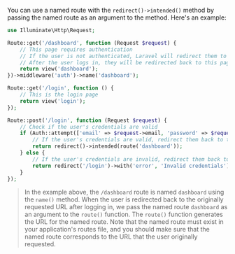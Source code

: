 You can use a named route with the `redirect()->intended()` method by passing the named route as an argument to the method. Here's an example:

```php
use Illuminate\Http\Request;

Route::get('/dashboard', function (Request $request) {
    // This page requires authentication
    // If the user is not authenticated, Laravel will redirect them to the login page
    // After the user logs in, they will be redirected back to this page
    return view('dashboard');
})->middleware('auth')->name('dashboard');

Route::get('/login', function () {
    // This is the login page
    return view('login');
});

Route::post('/login', function (Request $request) {
    // Check if the user's credentials are valid
    if (Auth::attempt(['email' => $request->email, 'password' => $request->password])) {
        // If the user's credentials are valid, redirect them back to the originally requested URL
        return redirect()->intended(route('dashboard'));
    } else {
        // If the user's credentials are invalid, redirect them back to the login page with an error message
        return redirect('/login')->with('error', 'Invalid credentials');
    }
});
```
> In the example above, the `/dashboard` route is named `dashboard` using the `name()` method. When the user is redirected back to the originally requested URL after logging in, we pass the named route `dashboard` as an argument to the `route()` function. The `route()` function generates the URL for the named route.
> Note that the named route must exist in your application's routes file, and you should make sure that the named route corresponds to the URL that the user originally requested.
